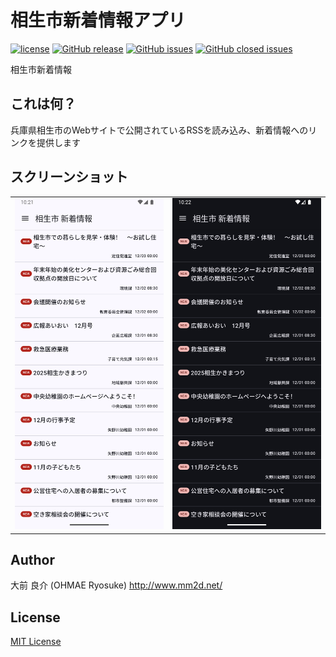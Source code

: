 # 相生市新着情報アプリ

[![license](https://img.shields.io/github/license/ohmae/aioi-news.svg)](./LICENSE)
[![GitHub release](https://img.shields.io/github/release/ohmae/aioi-news.svg)](https://github.com/ohmae/aioi-news/releases)
[![GitHub issues](https://img.shields.io/github/issues/ohmae/aioi-news.svg)](https://github.com/ohmae/aioi-news/issues)
[![GitHub closed issues](https://img.shields.io/github/issues-closed/ohmae/aioi-news.svg)](https://github.com/ohmae/aioi-news/issues?q=is%3Aissue+is%3Aclosed)

相生市新着情報

## これは何？

兵庫県相生市のWebサイトで公開されているRSSを読み込み、新着情報へのリンクを提供します

## スクリーンショット

|||
|--|--|
|![](readme/1.png)|![](readme/2.png)|

## Author

大前 良介 (OHMAE Ryosuke)
http://www.mm2d.net/

## License

[MIT License](./LICENSE)
